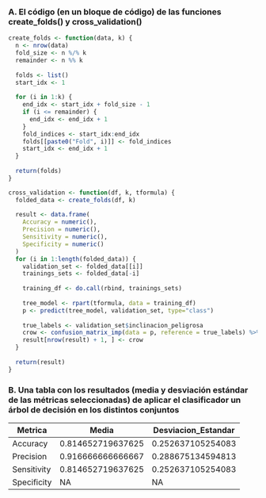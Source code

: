 ### A. El código (en un bloque de código) de las funciones create_folds() y cross_validation()

```R
create_folds <- function(data, k) {
  n <- nrow(data)
  fold_size <- n %/% k
  remainder <- n %% k
  
  folds <- list()
  start_idx <- 1
  
  for (i in 1:k) {
    end_idx <- start_idx + fold_size - 1
    if (i <= remainder) {
      end_idx <- end_idx + 1
    }
    fold_indices <- start_idx:end_idx
    folds[[paste0("Fold", i)]] <- fold_indices
    start_idx <- end_idx + 1
  }
  
  return(folds)
}
```

```R
cross_validation <- function(df, k, tformula) {
  folded_data <- create_folds(df, k)
  
  result <- data.frame(
    Accuracy = numeric(),
    Precision = numeric(),
    Sensitivity = numeric(),
    Specificity = numeric()
  )
  for (i in 1:length(folded_data)) {
    validation_set <- folded_data[[i]]
    trainings_sets <- folded_data[-i]
    
    training_df <- do.call(rbind, trainings_sets)
    
    tree_model <- rpart(tformula, data = training_df)
    p <- predict(tree_model, validation_set, type="class")
    
    true_labels <- validation_set$inclinacion_peligrosa
    crow <- confusion_matrix_imp(data = p, reference = true_labels) %>% get_metrics()
    result[nrow(result) + 1, ] <- crow
  }
  
  return(result)
}
```

### B. Una tabla con los resultados (media y desviación estándar de las métricas seleccionadas) de aplicar el clasificador un árbol de decisión en los distintos conjuntos

| Metrica      | Media                | Desviacion_Estandar    |
|--------------|----------------------|------------------------|
| Accuracy     | 0.814652719637625    | 0.252637105254083      |
| Precision    | 0.916666666666667    | 0.288675134594813      |
| Sensitivity  | 0.814652719637625    | 0.252637105254083      |
| Specificity  | NA                   | NA                     |
